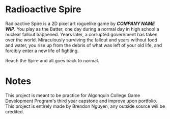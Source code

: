 # Radioactive Spire

Radioactive Spire is a 2D pixel art roguelike game by ***COMPANY NAME WIP***.
You play as the Batter, one day during a normal day in high school a nuclear fallout happened.
Years later, a corrupted government has taken over the world.
Miraculously surviving the fallout and years without food and water, you rise up from the debris of what was left of your old life,
and forcibly enter a new life of fighting.

Reach the Spire and all goes back to normal.



# Notes

This project is meant to be practice for Algonquin College Game Development Program's third year capstone and improve upon portfolio.
This project is entirely made by Brendon Nguyen, any outside source will be credited.
